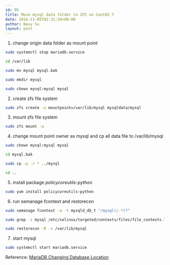 ```yaml
---
id: 95
title: Move mysql data folder to ZFS on CentOS 7
date: 2016-11-05T02:31:29+00:00
author: Navy Su
layout: post
---
```

1. change origin data folder as mount point
  


```bash
sudo systemctl stop mariadb.service

cd /var/lib

sudo mv mysql mysql.bak

sudo mkdir mysql

sudo chown mysql:mysql mysql


```

2. create zfs file system
  


```bash
sudo zfs create -o mountpoint=/var/lib/mysql mysqldata/mysql


```

3. mount zfs file system
  


```bash
sudo zfs mount -a


```

4. change mount point owner as mysql and cp all data file to /var/lib/mysql
  


```bash
sudo chown mysql:mysql mysql

cd mysql.bak

sudo cp -p -r * ../mysql

cd ..


```

5. install package _policycoreutils-python_
  


```bash
sudo yum install policycoreutils-python


```

6. run semanage fcontext and restorecon
  


```bash
sudo semanage fcontext -a -t mysqld_db_t "/mysql(/.*)?"

sudo grep -i mysql /etc/selinux/targeted/contexts/files/file_contexts.local

sudo restorecon -R -v /var/lib/mysql


```

7. start mysql
  


```bash
sudo systemctl start mariadb.service


```

Reference: <a href="https://access.redhat.com/documentation/en-US/Red_Hat_Enterprise_Linux/7/html/SELinux_Users_and_Administrators_Guide/sect-Managing_Confined_Services-MariaDB-Configuration_Examples.html" target="_blank">MariaDB Changing Database Location</a>